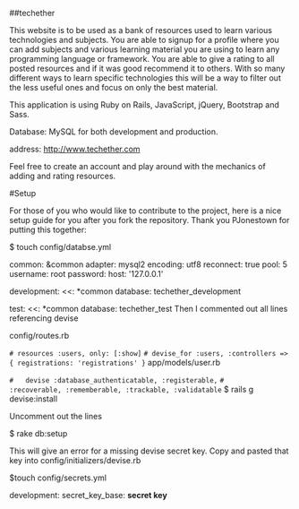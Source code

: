 ##techether

This website is to be used as a bank of resources used to learn various
technologies and subjects. You are able to signup for a profile where you can
add subjects and various learning material you are using to learn any programming language or framework.
You are able to give a rating to all posted resources and if it was good recommend it to others.
With so many different ways to learn specific technologies this will be a way to filter
out the less useful ones and focus on only the best material.

This application is using Ruby on Rails, JavaScript, jQuery, Bootstrap and Sass.

Database: MySQL for both development and production.

address: http://www.techether.com

Feel free to create an account and play around with the
mechanics of adding and rating resources.

#Setup

For those of you who would like to contribute to the project, here is a nice setup guide for you after
you fork the repository. Thank you PJonestown for putting this together:

$ touch config/databse.yml

common: &common
  adapter: mysql2
  encoding: utf8
  reconnect: true
  pool: 5
  username: root
  password:
  host: '127.0.0.1'

development:
  <<: *common
  database: techether_development

test:
  <<: *common
  database: techether_test
Then I commented out all lines referencing devise

config/routes.rb

`# resources :users, only: [:show]`
`# devise_for :users, :controllers => { registrations: 'registrations' }`
app/models/user.rb

`#   devise :database_authenticatable, :registerable,`
`#        :recoverable, :rememberable, :trackable, :validatable`
$ rails g devise:install

Uncomment out the lines

$ rake db:setup

This will give an error for a missing devise secret key. Copy and pasted that key into config/initializers/devise.rb

$touch config/secrets.yml

development:
  secret_key_base: **secret key**
